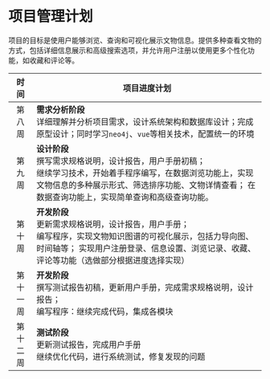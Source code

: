# 项目管理计划

项目的目标是使用户能够浏览、查询和可视化展示文物信息。提供多种查看文物的方式，包括详细信息展示和高级搜索选项，并允许用户注册以使用更多个性化功能，如收藏和评论等。

|   时间   | 项目进度计划                                                 |
| :------: | ------------------------------------------------------------ |
|  第八周  | **需求分析阶段**<br />详细理解并分析项目需求，设计系统架构和数据库设计；完成原型设计；同时学习`neo4j`、`vue`等相关技术，配置统一的环境 |
|  第九周   | **设计阶段**<br />撰写需求规格说明，设计报告，用户手册初稿；<br />继续学习技术，开始着手程序编写，在数据浏览功能上，实现文物信息的多种展示形式、筛选排序功能、文物详情查看； 在数据查询功能上，实现简单查询和高级查询功能。 |
|  第十周   | **开发阶段**<br />更新需求规格说明，设计报告，用户手册；<br />编写程序，实现文物知识图谱的可视化展示，包括力导向图、时间轴等； 实现用户注册登录、信息设置、浏览记录、收藏、评论等功能（选做部分根据进度选择实现） |
| 第十一周  | **开发阶段**<br />撰写测试报告初稿，更新用户手册，完成需求规格说明，设计报告；<br />编写程序：继续完成代码，集成各模块 |
| 第十二周  | **测试阶段**<br />更新测试报告，完成用户手册<br />继续优化代码，进行系统测试，修复发现的问题 |